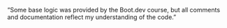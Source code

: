 “Some base logic was provided by the Boot.dev course, but all comments and documentation reflect my understanding of the code.”